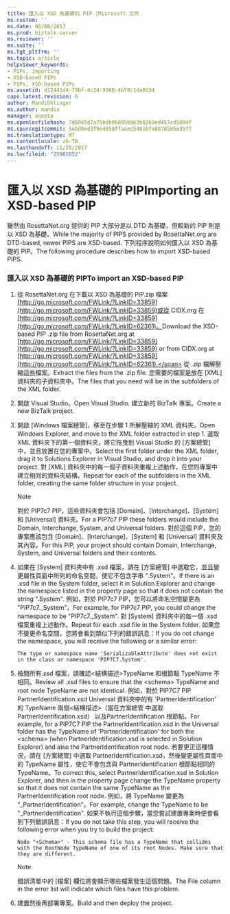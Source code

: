 ```yaml
---
title: 匯入以 XSD 為基礎的 PIP |Microsoft 文件
ms.custom: ''
ms.date: 06/08/2017
ms.prod: biztalk-server
ms.reviewer: ''
ms.suite: ''
ms.tgt_pltfrm: ''
ms.topic: article
helpviewer_keywords:
- PIPs, importing
- XSD-based PIPs
- PIPs, XSD-based PIPs
ms.assetid: d12441d4-79bf-4c24-9360-4b78c1da0d34
caps.latest.revision: 6
author: MandiOhlinger
ms.author: mandia
manager: anneta
ms.openlocfilehash: 7d8865d7a75bdb06895b963b8269ed457cd5804f
ms.sourcegitcommit: 5abd0ed3f9e4858ffaaec5481bfa8878595e95f7
ms.translationtype: MT
ms.contentlocale: zh-TW
ms.lasthandoff: 11/28/2017
ms.locfileid: "25961652"
---
```

# <a name="importing-an-xsd-based-pip"></a><span data-ttu-id="0651d-102">匯入以 XSD 為基礎的 PIP</span><span class="sxs-lookup"><span data-stu-id="0651d-102">Importing an XSD-based PIP</span></span>
<span data-ttu-id="0651d-103">雖然由 RosettaNet.org 提供的 PIP 大部分是以 DTD 為基礎，但較新的 PIP 則是以 XSD 為基礎。</span><span class="sxs-lookup"><span data-stu-id="0651d-103">While the majority of PIPS provided by RosettaNet.org are DTD-based, newer PIPS are XSD-based.</span></span> <span data-ttu-id="0651d-104">下列程序說明如何匯入以 XSD 為基礎的 PIP。</span><span class="sxs-lookup"><span data-stu-id="0651d-104">The following procedure describes how to import XSD-based PIPS.</span></span>  
  
### <a name="to-import-an-xsd-based-pip"></a><span data-ttu-id="0651d-105">匯入以 XSD 為基礎的 PIP</span><span class="sxs-lookup"><span data-stu-id="0651d-105">To import an XSD-based PIP</span></span>  
  
1.  <span data-ttu-id="0651d-106">從 RosettaNet.org 在下載以 XSD 為基礎的 PIP.zip 檔案[http://go.microsoft.com/FWLink/?LinkID=33859](http://go.microsoft.com/FWLink/?LinkID=33859)或從 CIDX.org 在[http://go.microsoft.com/FWLink/?LinkID=33859](http://go.microsoft.com/FWLink/?LinkID=62361)。</span><span class="sxs-lookup"><span data-stu-id="0651d-106">Download the XSD-based PIP .zip file from RosettaNet.org at [http://go.microsoft.com/FWLink/?LinkID=33859](http://go.microsoft.com/FWLink/?LinkID=33859) or from CIDX.org at [http://go.microsoft.com/FWLink/?LinkID=33859](http://go.microsoft.com/FWLink/?LinkID=62361).</span></span> <span data-ttu-id="0651d-107">從 .zip 檔解壓縮這些檔案。</span><span class="sxs-lookup"><span data-stu-id="0651d-107">Extract the files from the .zip file.</span></span> <span data-ttu-id="0651d-108">您需要的檔案是放在 [XML] 資料夾的子資料夾中。</span><span class="sxs-lookup"><span data-stu-id="0651d-108">The files that you need will be in the subfolders of the XML folder.</span></span>  
  
2.  <span data-ttu-id="0651d-109">開啟 Visual Studio。</span><span class="sxs-lookup"><span data-stu-id="0651d-109">Open Visual Studio.</span></span> <span data-ttu-id="0651d-110">建立新的 BizTalk 專案。</span><span class="sxs-lookup"><span data-stu-id="0651d-110">Create a new BizTalk project.</span></span>  
  
3.  <span data-ttu-id="0651d-111">開啟 [Windows 檔案總管]，移至在步驟 1 所解壓縮的 XML 資料夾。</span><span class="sxs-lookup"><span data-stu-id="0651d-111">Open Windows Explorer, and move to the XML folder extracted in step 1.</span></span> <span data-ttu-id="0651d-112">選取 XML 資料夾下的第一個資料夾，將它拖曳到 Visual Studio 的 [方案總管] 中，並且放置在您的專案中。</span><span class="sxs-lookup"><span data-stu-id="0651d-112">Select the first folder under the XML folder, drag it to Solutions Explorer in Visual Studio, and drop it into your project.</span></span> <span data-ttu-id="0651d-113">對 [XML] 資料夾中的每一個子資料夾重複上述動作，在您的專案中建立相同的資料夾結構。</span><span class="sxs-lookup"><span data-stu-id="0651d-113">Repeat for each of the subfolders in the XML folder, creating the same folder structure in your project.</span></span>  
  
    > [!NOTE]
    >  <span data-ttu-id="0651d-114">對於 PIP7c7 PIP，這些資料夾會包括 [Domain]、[Interchange]、[System] 和 [Universal] 資料夾。</span><span class="sxs-lookup"><span data-stu-id="0651d-114">For a PIP7c7 PIP these folders would include the Domain, Interchange, System, and Universal folders.</span></span> <span data-ttu-id="0651d-115">對於這個 PIP，您的專案應該包含 [Domain]、[Interchange]、[System] 和 [Universal] 資料夾及其內容。</span><span class="sxs-lookup"><span data-stu-id="0651d-115">For this PIP, your project should contain Domain, Interchange, System, and Universal folders and their contents.</span></span>  
  
4.  <span data-ttu-id="0651d-116">如果在 [System] 資料夾中有 .xsd 檔案，請在 [方案總管] 中選取它，並且變更屬性頁面中所列的命名空間，使它不包含字串 ".System"。</span><span class="sxs-lookup"><span data-stu-id="0651d-116">If there is an .xsd file in the System folder, select it in Solution Explorer and change the namespace listed in the property page so that it does not contain the string ".System".</span></span> <span data-ttu-id="0651d-117">例如，對於 PIP7c7 PIP，您可以將命名空間變更為 "PIP7c7._System"。</span><span class="sxs-lookup"><span data-stu-id="0651d-117">For example, for PIP7c7 PIP, you could change the namespace to be "PIP7c7._System".</span></span> <span data-ttu-id="0651d-118">對 [System] 資料夾中的每一個 .xsd 檔案重複上述動作。</span><span class="sxs-lookup"><span data-stu-id="0651d-118">Repeat for each .xsd file in the System folder.</span></span> <span data-ttu-id="0651d-119">如果您不變更命名空間，您將會看到類似下列的錯誤訊息：</span><span class="sxs-lookup"><span data-stu-id="0651d-119">If you do not change the namespace, you will receive the following or a similar error:</span></span>  
  
    ```  
    The type or namespace name 'SerializableAttribute' does not exist in the class or namespace 'PIP7C7.System'.  
    ```  
  
5.  <span data-ttu-id="0651d-120">檢閱所有.xsd 檔案，請確認\<結構描述\>TypeName 和根節點 TypeName 不相同。</span><span class="sxs-lookup"><span data-stu-id="0651d-120">Review all .xsd files to ensure that the \<schema\> TypeName and root node TypeName are not identical.</span></span> <span data-ttu-id="0651d-121">例如，對於 PIP7C7 PIP PartnerIdentification.xsd Universal 資料夾中的有 'PartnerIdentification' 的 TypeName 兩個\<結構描述\>（當在方案總管 中選取 PartnerIdentification.xsd） 以及PartnerIdentification 根節點。</span><span class="sxs-lookup"><span data-stu-id="0651d-121">For example, for a PIP7C7 PIP the PartnerIdentification.xsd in the Universal folder has the TypeName of 'PartnerIdentification' for both the \<schema\> (when PartnerIdentification.xsd is selected in Solution Explorer) and also the PartnerIdentification root node.</span></span> <span data-ttu-id="0651d-122">若要更正這種情況，請在 [方案總管] 中選取 PartnerIdentification.xsd，然後變更屬性頁面中的 TypeName 屬性，使它不會包含與 PartnerIdentification 根節點相同的 TypeName。</span><span class="sxs-lookup"><span data-stu-id="0651d-122">To correct this, select PartnerIdentification.xsd in Solution Explorer, and then in the property page change the TypeName property so that it does not contain the same TypeName as the PartnerIdentification root node.</span></span> <span data-ttu-id="0651d-123">例如，將 TypeName 變更為 "_PartnerIdentification"。</span><span class="sxs-lookup"><span data-stu-id="0651d-123">For example, change the TypeName to be "_PartnerIdentification".</span></span> <span data-ttu-id="0651d-124">如果不執行這個步驟，當您嘗試建置專案時便會看到下列錯誤訊息：</span><span class="sxs-lookup"><span data-stu-id="0651d-124">If you do not take this step, you will receive the following error when you try to build the project:</span></span>  
  
    ```  
    Node "<Schema>" - This schema file has a TypeName that collides with the RootNode TypeName of one of its root Nodes. Make sure that they are different.  
    ```  
  
    > [!NOTE]
    >  <span data-ttu-id="0651d-125">錯誤清單中的 [檔案] 欄位將會顯示哪些檔案發生這個問題。</span><span class="sxs-lookup"><span data-stu-id="0651d-125">The File column in the error list will indicate which files have this problem.</span></span>  
  
6.  <span data-ttu-id="0651d-126">建置然後再部署專案。</span><span class="sxs-lookup"><span data-stu-id="0651d-126">Build and then deploy the project.</span></span>